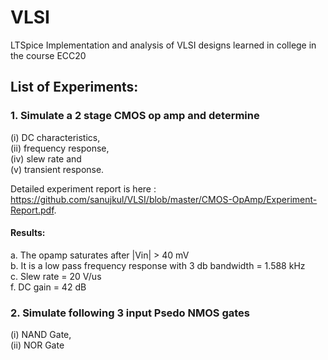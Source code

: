 # VLSI
LTSpice Implementation and analysis of VLSI designs learned in college in the course ECC20

## List of Experiments:

### 1. Simulate a 2 stage CMOS op amp and determine 
   (i)   DC characteristics,   
   (ii)  frequency response,   
   (iv)  slew rate and   
   (v)   transient response.    
   
   Detailed experiment report is here : https://github.com/sanujkul/VLSI/blob/master/CMOS-OpAmp/Experiment-Report.pdf. 
   
   #### Results:  
   a. The opamp saturates after |Vin| > 40 mV  
   b. It is a low pass frequency response with 3 db bandwidth = 1.588 kHz  
   c. Slew rate = 20 V/us  
   f. DC gain = 42 dB  

### 2.  Simulate following 3 input Psedo NMOS gates
   (i)  NAND Gate,  
   (ii) NOR Gate
